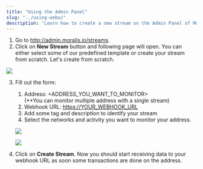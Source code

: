 ```yaml
---
title: "Using the Admin Panel"
slug: "../using-webui"
description: "Learn how to create a new stream on the Admin Panel of Moralis.io. Follow the step-by-step instructions to monitor your chosen address and receive data through a webhook URL."
---
```

1. Go to <http://admin.moralis.io/streams>.
2. Click on **New Stream** button and following page will open. You can either select some of our predefined template or create your stream from scratch. Let's create from scratch.

![](/img/content/93a3635-image.webp)



3. Fill out the form:

   1. Address: \<ADDRESS_YOU_WANT_TO_MONITOR>  
      (\*\*You can monitor multiple address with a single stream)
   2. Webhook URL: <https://YOUR_WEBHOOK_URL>
   3. Add some tag and description to identify your stream
   4. Select the networks and activity you want to monitor your address.

   ![](/img/content/05d7960-image.webp)

   ![](/img/content/98f3f0c-image.webp)

4. Click on **Create Stream**. Now you should start receiving data to your webhook URL as soon some transactions are done on the address.